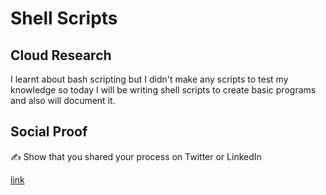 <!-- This is a template you can use for quick progress days. It removes a lot of the steps we encourage you to share in the longer template 000-DAY-ARTICLE-LONG-TEMPLATE.MD-->

# Shell Scripts

## Cloud Research

I learnt about bash scripting but I didn't make any scripts to test my knowledge so today I will be writing shell scripts to create basic programs and also will document it. 

## Social Proof

✍️ Show that you shared your process on Twitter or LinkedIn

[link](https://www.linkedin.com/feed/update/urn:li:share:7016792899803639808/)
